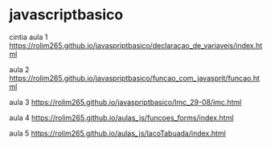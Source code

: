 # javascriptbasico
cintia
aula 1 https://rolim265.github.io/javaspriptbasico/declaraçao_de_variaveis/index.html

aula 2 https://rolim265.github.io/javaspriptbasico/funcao_com_javasprit/funcao.html

aula 3 https://rolim265.github.io/javaspriptbasico/Imc_29-08/imc.html

aula 4 https://rolim265.github.io/aulas_js/funcoes_forms/index.html

aula 5 https://rolim265.github.io/aulas_js/lacoTabuada/index.html
